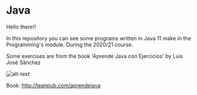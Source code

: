 # Java

<p>Hello there!!</p> 

In this repository you can see some programs written in Java 11 make in the Programming's module.
During the 2020/21 course.

<p> Some exercises are from the book 'Aprende Java con Ejercicios' 
by Luis José Sánchez</p>

![alt-text](https://raw.githubusercontent.com/LuisJoseSanchez/aprende-java-con-ejercicios/master/title_page.png "book")

Book:
<http://leanpub.com/aprendejava>
